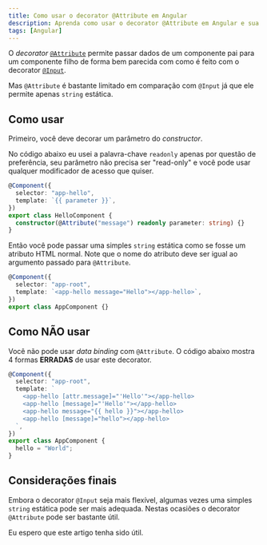 ```yaml
---
title: Como usar o decorator @Attribute em Angular
description: Aprenda como usar o decorator @Attribute em Angular e sua diferença em relação ao @Input
tags: [Angular]
---
```


O _decorator_ [`@Attribute`][2] permite passar dados de um componente pai para um componente filho de forma bem parecida com como é feito com o decorator [`@Input`][1].

Mas `@Attribute` é bastante limitado em comparação com `@Input` já que ele permite apenas `string` estática.

## Como usar

Primeiro, você deve decorar um parâmetro do _constructor_.

No código abaixo eu usei a palavra-chave `readonly` apenas por questão de preferência, seu parâmetro não precisa ser "read-only" e você pode usar qualquer modificador de acesso que quiser.

```ts
@Component({
  selector: "app-hello",
  template: `{{ parameter }}`,
})
export class HelloComponent {
  constructor(@Attribute("message") readonly parameter: string) {}
}
```

Então você pode passar uma simples `string` estática como se fosse um atributo HTML normal. Note que o nome do atributo deve ser igual ao argumento passado para `@Attribute`.

```ts
@Component({
  selector: "app-root",
  template: `<app-hello message="Hello"></app-hello>`,
})
export class AppComponent {}
```

## Como NÃO usar

Você não pode usar _data binding_ com `@Attribute`. O código abaixo mostra 4 formas **ERRADAS** de usar este decorator.

```ts
@Component({
  selector: "app-root",
  template: `
    <app-hello [attr.message]="'Hello'"></app-hello>
    <app-hello [message]="'Hello'"></app-hello>
    <app-hello message="{{ hello }}"></app-hello>
    <app-hello [message]="hello"></app-hello>
  `,
})
export class AppComponent {
  hello = "World";
}
```

## Considerações finais

Embora o decorator `@Input` seja mais flexível, algumas vezes uma simples `string` estática pode ser mais adequada. Nestas ocasiões o decorator `@Attribute` pode ser bastante útil.

Eu espero que este artigo tenha sido útil.

[1]: https://angular.io/api/core/Input
[2]: https://angular.io/api/core/Attribute
[3]: /how-to-use-attribute-decorator-in-angular/

